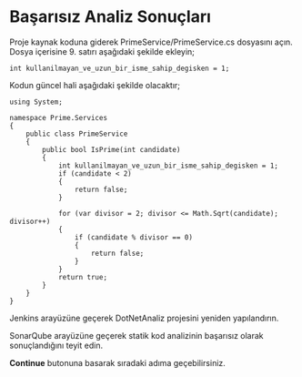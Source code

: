 # Başarısız Analiz Sonuçları

Proje kaynak koduna giderek PrimeService/PrimeService.cs dosyasını açın. Dosya içerisine 9. satırı aşağıdaki şekilde ekleyin;

`int kullanilmayan_ve_uzun_bir_isme_sahip_degisken = 1;`

Kodun güncel hali aşağıdaki şekilde olacaktır;

```
using System;

namespace Prime.Services
{
    public class PrimeService
    {
        public bool IsPrime(int candidate)
        {
            int kullanilmayan_ve_uzun_bir_isme_sahip_degisken = 1;
            if (candidate < 2)
            {
                return false;
            }

            for (var divisor = 2; divisor <= Math.Sqrt(candidate); divisor++)
            {
                if (candidate % divisor == 0)
                {
                    return false;
                }
            }
            return true;
        }
    }
}
```

Jenkins arayüzüne geçerek DotNetAnaliz projesini yeniden yapılandırın.

SonarQube arayüzüne geçerek statik kod analizinin başarısız olarak sonuçlandığını teyit edin.

**Continue** butonuna basarak sıradaki adıma geçebilirsiniz.